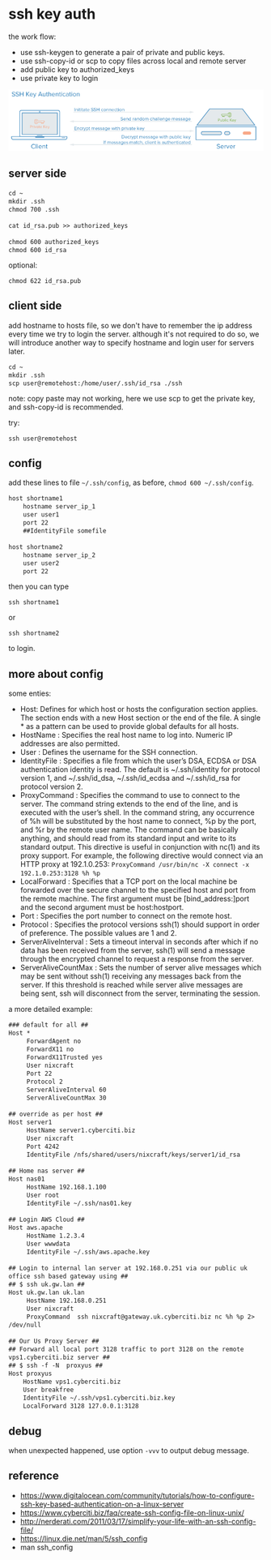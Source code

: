 # ssh key auth

the work flow:
* use ssh-keygen to generate a pair of private and public keys.
* use ssh-copy-id or scp to copy files across local and remote server
* add public key to authorized_keys
* use private key to login

![ssh-key-auth](../data/2017-09-30-ssh-key-auth/ssh-key-auth-flow.png)

## server side

```
cd ~
mkdir .ssh
chmod 700 .ssh

cat id_rsa.pub >> authorized_keys

chmod 600 authorized_keys
chmod 600 id_rsa
```

optional:
```
chmod 622 id_rsa.pub
```

## client side

add hostname to hosts file, so we don't have to remember the ip address every time we try to login the server.
although it's not required to do so, we will introduce another way to specify hostname and login user for servers later.

```
cd ~
mkdir .ssh
scp user@remotehost:/home/user/.ssh/id_rsa ./ssh
```

note: copy paste may not working, here we use scp to get the private key, and ssh-copy-id is recommended.

try:

```
ssh user@remotehost
```

## config

add these lines to file `~/.ssh/config`, as before, `chmod 600 ~/.ssh/config`.

```
host shortname1
    hostname server_ip_1
    user user1
    port 22
    ##IdentityFile somefile

host shortname2
    hostname server_ip_2
    user user2
    port 22
```

then you can type 
```
ssh shortname1
```
or 
```
ssh shortname2
```
to login.

## more about config

some enties:

* Host: Defines for which host or hosts the configuration section applies. The section ends with a new Host section or the end of the file. A single * as a pattern can be used to provide global defaults for all hosts.
* HostName : Specifies the real host name to log into. Numeric IP addresses are also permitted.
* User : Defines the username for the SSH connection.
* IdentityFile : Specifies a file from which the user’s DSA, ECDSA or DSA authentication identity is read. The default is ~/.ssh/identity for protocol version 1, and ~/.ssh/id_dsa, ~/.ssh/id_ecdsa and ~/.ssh/id_rsa for protocol version 2.
* ProxyCommand : Specifies the command to use to connect to the server. The command string extends to the end of the line, and is executed with the user’s shell. In the command string, any occurrence of %h will be substituted by the host name to connect, %p by the port, and %r by the remote user name. The command can be basically anything, and should read from its standard input and write to its standard output. This directive is useful in conjunction with nc(1) and its proxy support. For example, the following directive would connect via an HTTP proxy at 192.1.0.253: `ProxyCommand /usr/bin/nc -X connect -x 192.1.0.253:3128 %h %p`
* LocalForward : Specifies that a TCP port on the local machine be forwarded over the secure channel to the specified host and port from the remote machine. The first argument must be [bind_address:]port and the second argument must be host:hostport.
* Port : Specifies the port number to connect on the remote host.
* Protocol : Specifies the protocol versions ssh(1) should support in order of preference. The possible values are 1 and 2.
* ServerAliveInterval : Sets a timeout interval in seconds after which if no data has been received from the server, ssh(1) will send a message through the encrypted channel to request a response from the server. 
* ServerAliveCountMax : Sets the number of server alive messages which may be sent without ssh(1) receiving any messages back from the server. If this threshold is reached while server alive messages are being sent, ssh will disconnect from the server, terminating the session.

a more detailed example:

```
### default for all ##
Host *
     ForwardAgent no
     ForwardX11 no
     ForwardX11Trusted yes
     User nixcraft
     Port 22
     Protocol 2
     ServerAliveInterval 60
     ServerAliveCountMax 30
 
## override as per host ##
Host server1
     HostName server1.cyberciti.biz
     User nixcraft
     Port 4242
     IdentityFile /nfs/shared/users/nixcraft/keys/server1/id_rsa
 
## Home nas server ##
Host nas01
     HostName 192.168.1.100
     User root
     IdentityFile ~/.ssh/nas01.key
 
## Login AWS Cloud ##
Host aws.apache
     HostName 1.2.3.4
     User wwwdata
     IdentityFile ~/.ssh/aws.apache.key
 
## Login to internal lan server at 192.168.0.251 via our public uk office ssh based gateway using ##
## $ ssh uk.gw.lan ##
Host uk.gw.lan uk.lan
     HostName 192.168.0.251
     User nixcraft
     ProxyCommand  ssh nixcraft@gateway.uk.cyberciti.biz nc %h %p 2> /dev/null
 
## Our Us Proxy Server ##
## Forward all local port 3128 traffic to port 3128 on the remote vps1.cyberciti.biz server ## 
## $ ssh -f -N  proxyus ##
Host proxyus
    HostName vps1.cyberciti.biz
    User breakfree
    IdentityFile ~/.ssh/vps1.cyberciti.biz.key
    LocalForward 3128 127.0.0.1:3128
```

## debug

when unexpected happened, use option `-vvv` to output debug message.

## reference

* https://www.digitalocean.com/community/tutorials/how-to-configure-ssh-key-based-authentication-on-a-linux-server
* https://www.cyberciti.biz/faq/create-ssh-config-file-on-linux-unix/
* http://nerderati.com/2011/03/17/simplify-your-life-with-an-ssh-config-file/
* https://linux.die.net/man/5/ssh_config
* man ssh_config
